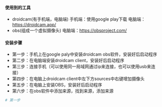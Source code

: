 #### 使用到的工具
- droidcam(有手机端，电脑端) 手机端：使用google play下载 电脑端：https://droidcam.app/
- obs(组成一个虚拟摄像头) 电脑端：https://obsproject.com/
#### 安装步骤
- 第一步：手机上在google paly中安装droidcam obs软件，安装好后启动程序
- 第二步：在电脑端安装droidcam client，安装好后启动程序
- 第三步：连接手机（可以使用同一局域网通过ip来连接，也可以使用usb来连接）
- 第四步：在电脑上droidcam client中左下方sources中右键增加摄像头
- 第五步：在电脑上安装OBS，安装好后启动程序
- 第六步：在obs软件中添加来源，找到来源，添加来源
```sh
# 第一步

